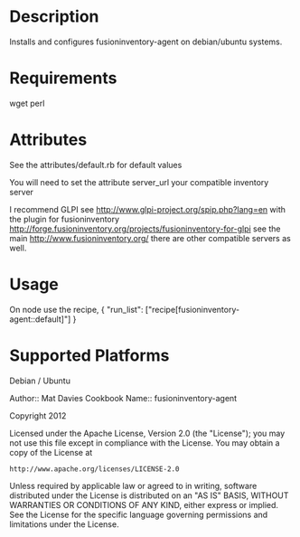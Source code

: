 Description
===========
Installs and configures fusioninventory-agent on debian/ubuntu systems.

Requirements
============
wget
perl

Attributes
==========

See the attributes/default.rb for default values

You will need to set the attribute server_url your compatible inventory server 

I recommend GLPI see http://www.glpi-project.org/spip.php?lang=en 
with the plugin for fusioninventory http://forge.fusioninventory.org/projects/fusioninventory-for-glpi
see the main http://www.fusioninventory.org/ there are other compatible servers as well.

Usage
=====

On node use the recipe, 
{ "run_list": ["recipe[fusioninventory-agent::default]"] }

Supported Platforms
===================
Debian / Ubuntu



Author:: Mat Davies
Cookbook Name:: fusioninventory-agent

Copyright 2012

Licensed under the Apache License, Version 2.0 (the "License");
you may not use this file except in compliance with the License.
You may obtain a copy of the License at

    http://www.apache.org/licenses/LICENSE-2.0

Unless required by applicable law or agreed to in writing, software
distributed under the License is distributed on an "AS IS" BASIS,
WITHOUT WARRANTIES OR CONDITIONS OF ANY KIND, either express or implied.
See the License for the specific language governing permissions and
limitations under the License.


